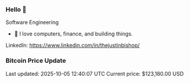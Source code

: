 ### Hello 🤙  

Software Engineering

- 🔭 I love computers, finance, and building things.
  
LinkedIn: https://www.linkedin.com/in/thejustinbishop/  


























































































































































































































































































































































































































































































































































































































































































































































































































































































































































































































































































































































































### Bitcoin Price Update
Last updated: 2025-10-05 12:40:07 UTC
Current price: $123,180.00 USD
